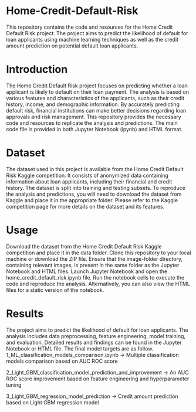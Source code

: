 # Home-Credit-Default-Risk

This repository contains the code and resources for the Home Credit Default Risk project. The project aims to predict the likelihood of default for loan applicants using machine learning techniques as well as the credit amount prediction on potential default loan applicants. 


# Introduction

The Home Credit Default Risk project focuses on predicting whether a loan applicant is likely to default on their loan payment. The analysis is based on various features and characteristics of the applicants, such as their credit history, income, and demographic information. By accurately predicting default risk, financial institutions can make better decisions regarding loan approvals and risk management.
This repository provides the necessary code and resources to replicate the analysis and predictions. The main code file is provided in both Jupyter Notebook (ipynb) and HTML format.


# Dataset

The dataset used in this project is available from the Home Credit Default Risk Kaggle competition. It consists of anonymized data containing information about loan applicants, including their financial and credit history. The dataset is split into training and testing subsets.
To reproduce the analysis and predictions, you will need to download the dataset from Kaggle and place it in the appropriate folder. Please refer to the Kaggle competition page for more details on the dataset and its features.


# Usage

Download the dataset from the Home Credit Default Risk Kaggle competition and place it in the data folder.
Clone this repository to your local machine or download the ZIP file.
Ensure that the image-folder directory, containing relevant images, is present in the same folder as the Jupyter Notebook and HTML files.
Launch Jupyter Notebook and open the home_credit_default_risk.ipynb file.
Run the notebook cells to execute the code and reproduce the analysis.
Alternatively, you can also view the HTML files for a static version of the notebook.


# Results

The project aims to predict the likelihood of default for loan applicants. The analysis includes data preprocessing, feature engineering, model training, and evaluation. Detailed results and findings can be found in the Jupyter Notebook or HTML file. The final model targets are as follow. 
1_ML_classification_models_comparison.ipynb
  -> Multiple classification models comparison based on AUC ROC score 

2_Light_GBM_classification_model_prediction_and_improvement
  -> An AUC ROC score improvement based on feature engineering and hyperparameter tuning

3_Light_GBM_regression_model_prediction
  -> Credit amount prediction based on Light GBM regression model


